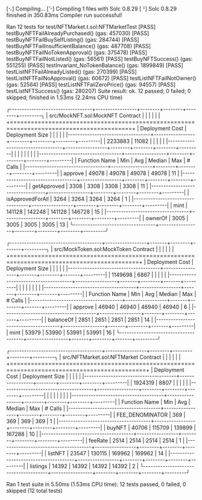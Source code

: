 [⠢] Compiling...
[⠑] Compiling 1 files with Solc 0.8.29
[⠘] Solc 0.8.29 finished in 350.83ms
Compiler run successful!

Ran 12 tests for test/NFTMarket.t.sol:NFTMarketTest
[PASS] testBuyNFTFailAlreadyPurchased() (gas: 457030)
[PASS] testBuyNFTFailBuySelfListing() (gas: 284744)
[PASS] testBuyNFTFailInsufficientBalance() (gas: 487708)
[PASS] testBuyNFTFailNoTokenApproval() (gas: 375478)
[PASS] testBuyNFTFailNotListed() (gas: 56561)
[PASS] testBuyNFTSuccess() (gas: 551255)
[PASS] testInvariant_NoTokenBalance() (gas: 1899849)
[PASS] testListNFTFailAlreadyListed() (gas: 270399)
[PASS] testListNFTFailNoApproval() (gas: 60672)
[PASS] testListNFTFailNotOwner() (gas: 52564)
[PASS] testListNFTFailZeroPrice() (gas: 94557)
[PASS] testListNFTSuccess() (gas: 280207)
Suite result: ok. 12 passed; 0 failed; 0 skipped; finished in 1.53ms (2.24ms CPU time)

╭----------------------------------+-----------------+--------+--------+--------+---------╮
| src/MockNFT.sol:MockNFT Contract |                 |        |        |        |         |
+=========================================================================================+
| Deployment Cost                  | Deployment Size |        |        |        |         |
|----------------------------------+-----------------+--------+--------+--------+---------|
| 2233883                          | 11082           |        |        |        |         |
|----------------------------------+-----------------+--------+--------+--------+---------|
|                                  |                 |        |        |        |         |
|----------------------------------+-----------------+--------+--------+--------+---------|
| Function Name                    | Min             | Avg    | Median | Max    | # Calls |
|----------------------------------+-----------------+--------+--------+--------+---------|
| approve                          | 49078           | 49078  | 49078  | 49078  | 11      |
|----------------------------------+-----------------+--------+--------+--------+---------|
| getApproved                      | 3308            | 3308   | 3308   | 3308   | 11      |
|----------------------------------+-----------------+--------+--------+--------+---------|
| isApprovedForAll                 | 3264            | 3264   | 3264   | 3264   | 1       |
|----------------------------------+-----------------+--------+--------+--------+---------|
| mint                             | 141128          | 142248 | 141128 | 146728 | 15      |
|----------------------------------+-----------------+--------+--------+--------+---------|
| ownerOf                          | 3005            | 3005   | 3005   | 3005   | 13      |
╰----------------------------------+-----------------+--------+--------+--------+---------╯

╭--------------------------------------+-----------------+-------+--------+-------+---------╮
| src/MockToken.sol:MockToken Contract |                 |       |        |       |         |
+===========================================================================================+
| Deployment Cost                      | Deployment Size |       |        |       |         |
|--------------------------------------+-----------------+-------+--------+-------+---------|
| 1149698                              | 6867            |       |        |       |         |
|--------------------------------------+-----------------+-------+--------+-------+---------|
|                                      |                 |       |        |       |         |
|--------------------------------------+-----------------+-------+--------+-------+---------|
| Function Name                        | Min             | Avg   | Median | Max   | # Calls |
|--------------------------------------+-----------------+-------+--------+-------+---------|
| approve                              | 46940           | 46940 | 46940  | 46940 | 6       |
|--------------------------------------+-----------------+-------+--------+-------+---------|
| balanceOf                            | 2851            | 2851  | 2851   | 2851  | 14      |
|--------------------------------------+-----------------+-------+--------+-------+---------|
| mint                                 | 53979           | 53990 | 53991  | 53991 | 16      |
╰--------------------------------------+-----------------+-------+--------+-------+---------╯

╭--------------------------------------+-----------------+--------+--------+--------+---------╮
| src/NFTMarket.sol:NFTMarket Contract |                 |        |        |        |         |
+=============================================================================================+
| Deployment Cost                      | Deployment Size |        |        |        |         |
|--------------------------------------+-----------------+--------+--------+--------+---------|
| 1924319                              | 8807            |        |        |        |         |
|--------------------------------------+-----------------+--------+--------+--------+---------|
|                                      |                 |        |        |        |         |
|--------------------------------------+-----------------+--------+--------+--------+---------|
| Function Name                        | Min             | Avg    | Median | Max    | # Calls |
|--------------------------------------+-----------------+--------+--------+--------+---------|
| FEE_DENOMINATOR                      | 369             | 369    | 369    | 369    | 1       |
|--------------------------------------+-----------------+--------+--------+--------+---------|
| buyNFT                               | 40706           | 115709 | 139899 | 167288 | 10      |
|--------------------------------------+-----------------+--------+--------+--------+---------|
| feeRate                              | 2514            | 2514   | 2514   | 2514   | 1       |
|--------------------------------------+-----------------+--------+--------+--------+---------|
| listNFT                              | 23547           | 130115 | 169962 | 169962 | 14      |
|--------------------------------------+-----------------+--------+--------+--------+---------|
| listings                             | 14392           | 14392  | 14392  | 14392  | 2       |
╰--------------------------------------+-----------------+--------+--------+--------+---------╯


Ran 1 test suite in 5.50ms (1.53ms CPU time): 12 tests passed, 0 failed, 0 skipped (12 total tests)